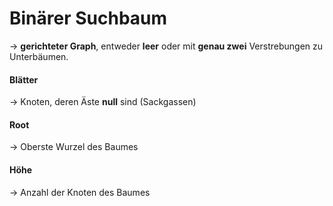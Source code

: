 # Binärer Suchbaum
-> **gerichteter Graph**, entweder **leer** oder mit **genau zwei** Verstrebungen zu Unterbäumen.

#### Blätter
-> Knoten, deren Äste **null** sind (Sackgassen)

#### Root
-> Oberste Wurzel des Baumes

#### Höhe
-> Anzahl der Knoten des Baumes



